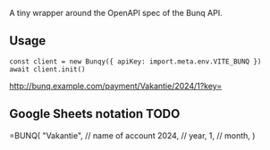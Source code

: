 A tiny wrapper around the OpenAPI spec of the Bunq API.

## Usage

```
const client = new Bunqy({ apiKey: import.meta.env.VITE_BUNQ })
await client.init()
```

http://bunq.example.com/payment/Vakantie/2024/1?key=

## Google Sheets notation TODO

=BUNQ(
"Vakantie", // name of account
2024, // year,
1, // month,
)
